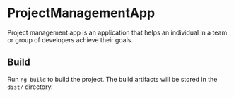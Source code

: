 # ProjectManagementApp

Project management app is an application that helps an individual in a team or group of developers achieve their goals.

## Build

Run `ng build` to build the project. The build artifacts will be stored in the `dist/` directory.
